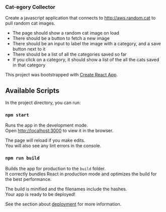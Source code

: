 ### Cat-egory Collector

Create a javascript application that connects to http://aws.random.cat to pull random cat images. 

- The page should show a random cat image on load
- There should be a button to fetch a new image
- There should be an input to label the image with a category, and a save button next to it
- There should be a list of all the categories saved so far
- If you click on a category, it should show a list of the all the cats saved in that category

This project was bootstrapped with [Create React App](https://github.com/facebook/create-react-app).

## Available Scripts

In the project directory, you can run:

### `npm start`

Runs the app in the development mode.<br>
Open [http://localhost:3000](http://localhost:3000) to view it in the browser.

The page will reload if you make edits.<br>
You will also see any lint errors in the console.

### `npm run build`

Builds the app for production to the `build` folder.<br>
It correctly bundles React in production mode and optimizes the build for the best performance.

The build is minified and the filenames include the hashes.<br>
Your app is ready to be deployed!

See the section about [deployment](https://facebook.github.io/create-react-app/docs/deployment) for more information.

